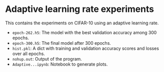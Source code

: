 # Adaptive learning rate experiments
This contains the experiments on CIFAR-10 using an adaptive learning rate.
* `epoch-262.h5`: The model with the best validation accuracy among 300 epochs.
* `epoch-300.h5`: The final model after 300 epochs.
* `hist.pkl`: A dict with training and validation accuracy scores and losses over all epochs.
* `nohup.out`: Output of the program.
* `Adaptive...ipynb`: Notebook to generate plots.
